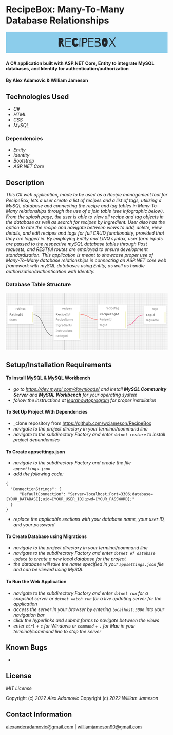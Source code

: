 # RecipeBox: Many-To-Many Database Relationships

![image](/RecipeBox/wwwroot/img/Logo.png)

#### A C# application built with ASP.NET Core, Entity to integrate MySQL databases, and Identity for authentication/authorization

#### By Alex Adamovic & William Jameson

## Technologies Used

* _C#_
* _HTML_
* _CSS_
* _MySQL_

### Dependencies

* _Entity_
* _Identity_
* _Bootstrap_
* _ASP.NET Core_

## Description

_This C# web application, made to be used as a Recipe management tool for RecipeBox, lets a user create a list of recipes and a list of tags, utilizing a MySQL database and connecting the recipe and tag tables in Many-To-Many relationships through the use of a join table (see infographic below). From the splash page, the user is able to view all recipe and tag objects in the database as well as search for recipes by ingredient. User also has the option to rate the recipe and navigate between views to add, delete, view details, and edit recipes and tags for full CRUD functionality, provided that they are logged in. By employing Entity and LINQ syntax, user form inputs are passed to the respective mySQL database tables through Post requests, and RESTful routes are employed to ensure development standardization. This application is meant to showcase proper use of Many-To-Many database relationships in connecting an ASP.NET core web framework with mySQL databases using Entity, as well as handle authorization/authentication with Identity._

### Database Table Structure

![image](/RecipeBox/wwwroot/img/RecipeBox.png)

## Setup/Installation Requirements

#### To Install MySQL & MySQL Workbench

* _go to https://dev.mysql.com/downloads/ and install **MySQL Community Server** and **MySQL Workbench** for your operating system_
* _follow the instructions at [learnhowtoprogram](https://www.learnhowtoprogram.com/c-and-net/getting-started-with-c/installing-and-configuring-mysql) for proper installation_

#### To Set Up Project With Dependencies

* _clone repository from https://github.com/wcjameson/RecipeBox
* _navigate to the project directory in your terminal/command line_
* _navigate to the subdirectory Factory and enter ```dotnet restore``` to install project dependencies_

#### To Create appsettings.json

* _navigate to the subdirectory Factory and create the file ```appsettings.json```_
* _add the following code:_
```
{
  "ConnectionStrings": {
      "DefaultConnection": "Server=localhost;Port=3306;database=[YOUR_DATABASE];uid=[YOUR_USER_ID];pwd=[YOUR_PASSWORD];"
  }
}
```
* _replace the applicable sections with your database name, your user ID, and your password_

#### To Create Database using Migrations

* _navigate to the project directory in your terminal/command line_
* _navigate to the subdirectory Factory and enter ```dotnet ef database update``` to create a new local database for the project_
* _the database will take the name specified in your ```appsettings.json``` file and can be viewed using MySQL_

#### To Run the Web Application

* _navigate to the subdirectory Factory and enter ```dotnet run``` for a snapshot server or ```dotnet watch run``` for a live updating server for the application_
* _access the server in your browser by entering ```localhost:5000``` into your navigation bar_
* _click the hyperlinks and submit forms to navigate between the views_
* _enter ```ctrl``` + ```c``` for Windows or ```command``` + ```.``` for Mac in your terminal/command line to stop the server_

## Known Bugs

* 

## License

_MIT License_

Copyright (c) _2022_ _Alex Adamovic_
Copyright (c) _2022_ _William Jameson_ 

## Contact Information

alexanderadamovic@gmail.com | williamjameson90@gmail.com